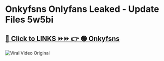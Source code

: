 
 # Onkyfsns Onlyfans Leaked - Update Files 5w5bi

## <h2><a href="https://clipsfans.com/Onkyfsns&ref=git">🔗 Click to LINKS ⏩⏩ 👉 🟢 Onkyfsns </a></h2>

<a href="https://clipsfans.com/Onkyfsns&ref=git" rel="nofollow" data-target="animated-image.originalLink"><img src="https://i.ibb.co.com/xMMVF88/686577567.gif" alt="Viral Video Original" style="max-width: 100%; display: inline-block;" data-target="animated-image.originalImage"></a>

